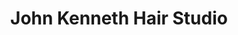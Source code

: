 ---
title: "John Kenneth Hair Studio"
url: /spruce-grove/john-kenneth-hair-studio/
shop: hairdresser
---